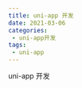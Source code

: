 ```yaml
---
title: uni-app 开发
date: 2021-03-06
categories:
 - uni-app开发
tags:
 - uni-app
---
```


<Boxx changeTime="5000"/>

uni-app 开发